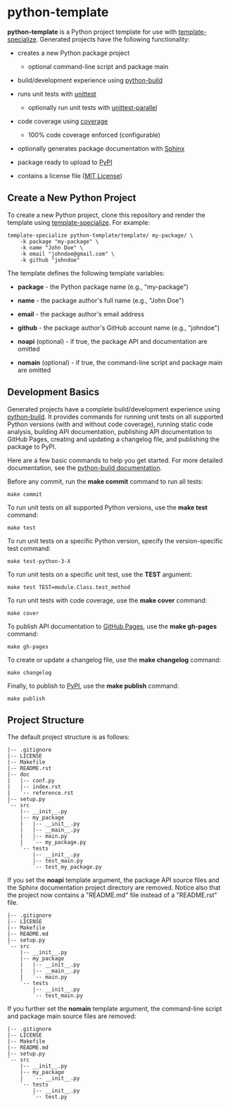 # python-template

**python-template** is a Python project template for use with
[template-specialize](https://github.com/craigahobbs/template-specialize#readme).
Generated projects have the following functionality:

- creates a new Python package project

  - optional command-line script and package main

- build/development experience using [python-build](https://github.com/craigahobbs/python-build#readme)

- runs unit tests with [unittest](https://docs.python.org/3/library/unittest.html)

  - optionally run unit tests with [unittest-parallel](https://github.com/craigahobbs/unittest-parallel#readme)

- code coverage using [coverage](https://github.com/nedbat/coveragepy#readme)

  - 100% code coverage enforced (configurable)

- optionally generates package documentation with [Sphinx](https://www.sphinx-doc.org/en/master/)

- package ready to upload to [PyPI](https://pypi.org/)

- contains a license file ([MIT License](https://choosealicense.com/licenses/mit/))


## Create a New Python Project

To create a new Python project, clone this repository and render the template using
[template-specialize](https://github.com/craigahobbs/template-specialize#readme). For example:

~~~
template-specialize python-template/template/ my-package/ \
    -k package "my-package" \
    -k name "John Doe" \
    -k email "johndoe@gmail.com" \
    -k github "johndoe"
~~~

The template defines the following template variables:

- **package** - the Python package name (e.g., "my-package")

- **name** - the package author's full name (e.g., "John Doe")

- **email** - the package author's email address

- **github** - the package author's GitHub account name (e.g., "johndoe")

- **noapi** (optional) - if true, the package API and documentation are omitted

- **nomain** (optional) - if true, the command-line script and package main are omitted


## Development Basics

Generated projects have a complete build/development experience using
[python-build](https://github.com/craigahobbs/python-build#readme).
It provides commands for running unit tests on all supported Python versions (with and without code coverage),
running static code analysis, building API documentation, publishing API documentation to GitHub Pages,
creating and updating a changelog file, and publishing the package to PyPI.

Here are a few basic commands to help you get started. For more detailed documentation, see the
[python-build documentation](https://github.com/craigahobbs/python-build#contents).

Before any commit, run the **make commit** command to run all tests:

~~~
make commit
~~~

To run unit tests on all supported Python versions, use the **make test** command:

~~~
make test
~~~

To run unit tests on a specific Python version, specify the version-specific test command:

~~~
make test-python-3-X
~~~

To run unit tests on a specific unit test, use the **TEST** argument:

~~~
make test TEST=module.Class.test_method
~~~

To run unit tests with code coverage, use the **make cover** command:

~~~
make cover
~~~

To publish API documentation to [GitHub Pages](https://pages.github.com/), use the **make gh-pages** command:

~~~
make gh-pages
~~~

To create or update a changelog file, use the **make changelog** command:

~~~
make changelog
~~~

Finally, to publish to [PyPI](https://pypi.org/), use the **make publish** command:

~~~
make publish
~~~


## Project Structure

The default project structure is as follows:

~~~
|-- .gitignore
|-- LICENSE
|-- Makefile
|-- README.rst
|-- doc
|   |-- conf.py
|   |-- index.rst
|   `-- reference.rst
|-- setup.py
`-- src
    |-- __init__.py
    |-- my_package
    |   |-- __init__.py
    |   |-- __main__.py
    |   |-- main.py
    |   `-- my_package.py
    `-- tests
        |-- __init__.py
        |-- test_main.py
        `-- test_my_package.py
~~~

If you set the **noapi** template argument, the package API source files and the Sphinx documentation project
directory are removed. Notice also that the project now contains a "README.md" file instead of a "README.rst" file.

~~~
|-- .gitignore
|-- LICENSE
|-- Makefile
|-- README.md
|-- setup.py
`-- src
    |-- __init__.py
    |-- my_package
    |   |-- __init__.py
    |   |-- __main__.py
    |   `-- main.py
    `-- tests
        |-- __init__.py
        `-- test_main.py
~~~

If you further set the **nomain** template argument, the command-line script and package main source files are removed:

~~~
|-- .gitignore
|-- LICENSE
|-- Makefile
|-- README.md
|-- setup.py
`-- src
    |-- __init__.py
    |-- my_package
    |   `-- __init__.py
    `-- tests
        |-- __init__.py
        `-- test.py
~~~
